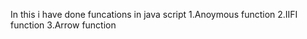 In this i have done funcations in java script 
1.Anoymous function
2.IIFI function 
3.Arrow function 
